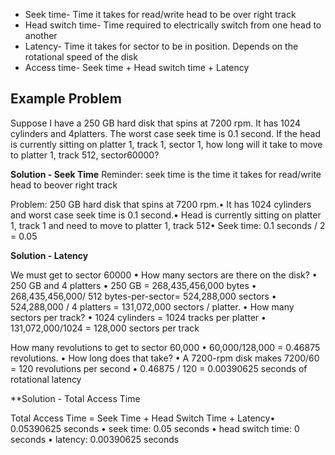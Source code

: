 - Seek time- Time it takes for read/write head to be over right track
- Head switch time- Time required to electrically switch from one head to another
- Latency- Time it takes for sector to be in position. Depends on the rotational speed of the disk
- Access time- Seek time + Head switch time + Latency

## Example Problem

Suppose I have a 250 GB hard disk that spins at 7200 rpm.  It has 1024 cylinders and 4platters. The worst case seek time is 0.1 second. If the head is currently sitting on platter 1, track 1, sector 1, how long will it take to move to platter 1, track 512, sector60000?

**Solution - Seek Time**
Reminder: seek time is the time it takes for read/write head to beover right track
  
Problem: 250 GB hard disk that spins at 7200 rpm.• It has 1024 cylinders and worst case seek time is 0.1 second.• Head is currently sitting on platter 1, track 1 and need to move to platter 1, track 512• Seek time: 0.1 seconds / 2 = 0.05

**Solution - Latency**

We must get to sector 60000
• How many sectors are there on the disk?
	• 250 GB and 4 platters
	• 250 GB = 268,435,456,000 bytes
	• 268,435,456,000/ 512 bytes-per-sector= 524,288,000 sectors
	• 524,288,000 / 4 platters = 131,072,000 sectors / platter.
• How many sectors per track?
	• 1024 cylinders = 1024 tracks per platter
	• 131,072,000/1024 = 128,000 sectors per track

How many revolutions to get to sector 60,000
	• 60,000/128,000 = 0.46875 revolutions.
• How long does that take?
	• A 7200-rpm disk makes 7200/60 = 120 revolutions per second
	• 0.46875 / 120 = 0.00390625 seconds of rotational latency


**Solution - Total Access Time
  
Total Access Time = Seek Time + Head Switch Time + Latency• 0.05390625 seconds
	• seek time: 0.05 seconds
	• head switch time: 0 seconds
	• latency: 0.00390625 seconds